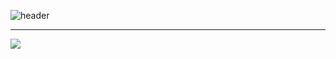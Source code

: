 ![header](https://capsule-render.vercel.app/api?type=venom&color=auto&height=200&text=GITHS&theme=radical&fontSize=90&section=header&animation=fadeIn)
<hr>
<img src="https://img.shields.io/badge/react-20232a.svg?style=for-the-badge&logo=react&logoColor=61DAFB" />
